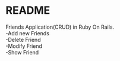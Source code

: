 # README

Friends Application(CRUD) in Ruby On Rails.
<br>
-Add new Friends
<br>
-Delete Friend
<br>
-Modify Friend
<br>
-Show Friend
